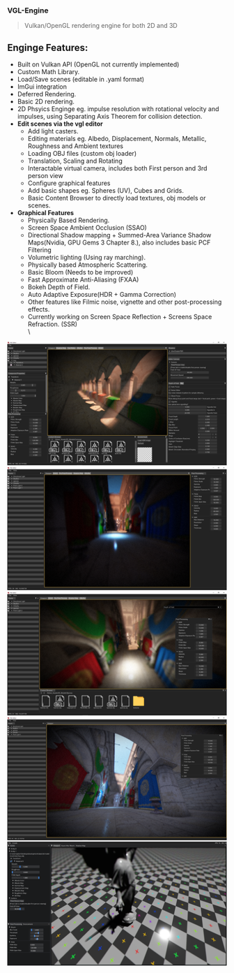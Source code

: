 ### __VGL-Engine__
> Vulkan/OpenGL rendering engine for both 2D and 3D

## __Enginge Features:__
- Built on Vulkan API (OpenGL not currently implemented)
- Custom Math Library.
- Load/Save scenes (editable in .yaml format)
- ImGui integration
- Deferred Rendering.
- Basic 2D rendering.
- 2D Phsyics Enginge eg. impulse resolution with rotational velocity and impulses, using Separating Axis Theorem for collision detection.
- __Edit scenes via the vgl editor__
  - Add light casters.
  - Editing materials eg. Albedo, Displacement, Normals, Metallic, Roughness and Ambient textures
  - Loading OBJ files (custom obj loader)
  - Translation, Scaling and Rotating
  - Interactable virtual camera, includes both First person and 3rd person view
  - Configure graphical features
  - Add basic shapes eg. Spheres (UV), Cubes and Grids.
  - Basic Content Browser to directly load textures, obj models or scenes.
- __Graphical Features__
  - Physically Based Rendering.
  - Screen Space Ambient Occlusion (SSAO)
  - Directional Shadow mapping + Summed-Area Variance Shadow Maps(Nvidia, GPU Gems 3 Chapter 8.), also includes basic PCF Filtering
  - Volumetric lighting (Using ray marching).
  - Physically based Atmospheric Scattering.
  - Basic Bloom (Needs to be improved)
  - Fast Approximate Anti-Aliasing (FXAA)
  - Bokeh Depth of Field.
  - Auto Adaptive Exposure(HDR + Gamma Correction)
  - Other features like Filmic noise, vignette and other post-processing effects.
  - Currently working on Screen Space Reflection + Screens Space Refraction. (SSR)
\
\

![Alt text](https://github.com/PeterVondra/VGL/blob/main/images/Screenshot%20(174).png?raw=true)
![Alt text](https://github.com/PeterVondra/VGL/blob/main/images/Screenshot%20(179).png?raw=true)
![Alt text](https://github.com/PeterVondra/VGL/blob/main/images/Screenshot%20(183).png?raw=true)
![Alt text](https://github.com/PeterVondra/VGL/blob/main/images/Screenshot%20(185).png?raw=true)
![Alt text](https://github.com/PeterVondra/VGL/blob/main/images/Screenshot%20(84).png?raw=true)
